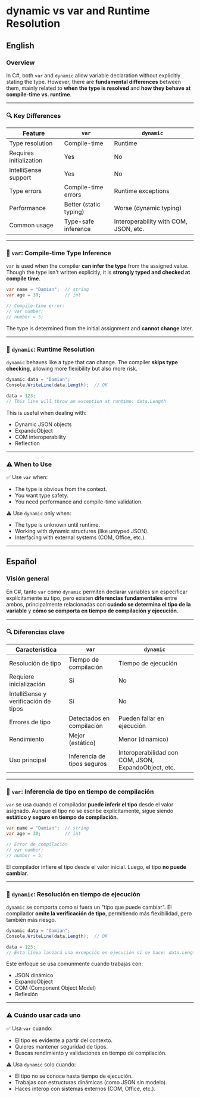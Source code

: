 
# dynamic vs var and Runtime Resolution

## English

### Overview

In C#, both `var` and `dynamic` allow variable declaration without explicitly stating the type. However, there are **fundamental differences** between them, mainly related to **when the type is resolved** and **how they behave at compile-time vs. runtime**.

---

### 🔍 Key Differences

| Feature                  | `var`                       | `dynamic`                              |
|--------------------------|-----------------------------|-----------------------------------------|
| Type resolution          | Compile-time                | Runtime                                 |
| Requires initialization  | Yes                         | No                                      |
| IntelliSense support     | Yes                         | No                                      |
| Type errors              | Compile-time errors         | Runtime exceptions                      |
| Performance              | Better (static typing)      | Worse (dynamic typing)                 |
| Common usage             | Type-safe inference         | Interoperability with COM, JSON, etc.   |

---

### 📌 `var`: Compile-time Type Inference

`var` is used when the compiler **can infer the type** from the assigned value. Though the type isn't written explicitly, it is **strongly typed and checked at compile time**.

```csharp
var name = "Damian";  // string
var age = 30;         // int

// Compile-time error:
// var number;
// number = 5;
```

The type is determined from the initial assignment and **cannot change** later.

---

### 📌 `dynamic`: Runtime Resolution

`dynamic` behaves like a type that can change. The compiler **skips type checking**, allowing more flexibility but also more risk.

```csharp
dynamic data = "Damian";
Console.WriteLine(data.Length);  // OK

data = 123;
// This line will throw an exception at runtime: data.Length
```

This is useful when dealing with:

- Dynamic JSON objects
- ExpandoObject
- COM interoperability
- Reflection

---

### ⚠️ When to Use

✅ Use `var` when:
- The type is obvious from the context.
- You want type safety.
- You need performance and compile-time validation.

⚠️ Use `dynamic` only when:
- The type is unknown until runtime.
- Working with dynamic structures (like untyped JSON).
- Interfacing with external systems (COM, Office, etc.).

---

## Español

### Visión general

En C#, tanto `var` como `dynamic` permiten declarar variables sin especificar explícitamente su tipo, pero existen **diferencias fundamentales** entre ambos, principalmente relacionadas con **cuándo se determina el tipo de la variable** y **cómo se comporta en tiempo de compilación y ejecución**.

---

### 🔍 Diferencias clave

| Característica | `var` | `dynamic` |
|----------------|--------|-----------|
| Resolución de tipo | Tiempo de compilación | Tiempo de ejecución |
| Requiere inicialización | Sí | No |
| IntelliSense y verificación de tipos | Sí | No |
| Errores de tipo | Detectados en compilación | Pueden fallar en ejecución |
| Rendimiento | Mejor (estático) | Menor (dinámico) |
| Uso principal | Inferencia de tipos seguros | Interoperabilidad con COM, JSON, ExpandoObject, etc. |

---

### 📌 `var`: Inferencia de tipo en tiempo de compilación

`var` se usa cuando el compilador **puede inferir el tipo** desde el valor asignado. Aunque el tipo no se escribe explícitamente, sigue siendo **estático y seguro en tiempo de compilación**.

```csharp
var name = "Damian";  // string
var age = 30;         // int

// Error de compilación
// var number;
// number = 5;
```

El compilador infiere el tipo desde el valor inicial. Luego, el tipo **no puede cambiar**.

---

### 📌 `dynamic`: Resolución en tiempo de ejecución

`dynamic` se comporta como si fuera un "tipo que puede cambiar". El compilador **omite la verificación de tipo**, permitiendo más flexibilidad, pero también más riesgo.

```csharp
dynamic data = "Damian";
Console.WriteLine(data.Length);  // OK

data = 123;
// Esta línea lanzará una excepción en ejecución si se hace: data.Length
```

Este enfoque se usa comúnmente cuando trabajas con:

- JSON dinámico
- ExpandoObject
- COM (Component Object Model)
- Reflexión

---

### ⚠️ Cuándo usar cada uno

✅ Usa `var` cuando:
- El tipo es evidente a partir del contexto.
- Quieres mantener seguridad de tipos.
- Buscas rendimiento y validaciones en tiempo de compilación.

⚠️ Usa `dynamic` solo cuando:
- El tipo no se conoce hasta tiempo de ejecución.
- Trabajas con estructuras dinámicas (como JSON sin modelo).
- Haces interop con sistemas externos (COM, Office, etc.).
